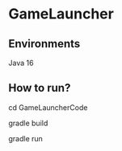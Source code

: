 # GameLauncher

## Environments
Java 16

## How to run?
cd GameLauncherCode

gradle build

gradle run

